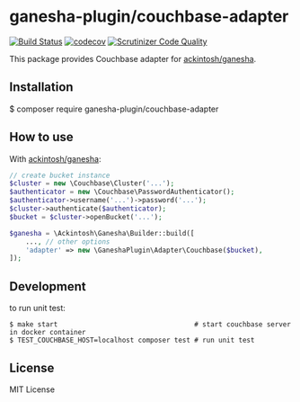 # ganesha-plugin/couchbase-adapter

[![Build Status](https://travis-ci.org/xKerman/ganesha-couchbase-adapter.svg?branch=master)](https://travis-ci.org/xKerman/ganesha-couchbase-adapter)
[![codecov](https://codecov.io/gh/xKerman/ganesha-couchbase-adapter/branch/master/graph/badge.svg)](https://codecov.io/gh/xKerman/ganesha-couchbase-adapter)
[![Scrutinizer Code Quality](https://scrutinizer-ci.com/g/xKerman/ganesha-couchbase-adapter/badges/quality-score.png?b=master)](https://scrutinizer-ci.com/g/xKerman/ganesha-couchbase-adapter/?branch=master)

This package provides Couchbase adapter for [ackintosh/ganesha](https://packagist.org/packages/ackintosh/ganesha).


## Installation

$ composer require ganesha-plugin/couchbase-adapter


## How to use

With [ackintosh/ganesha](https://packagist.org/packages/ackintosh/ganesha):

```php
// create bucket instance
$cluster = new \Couchbase\Cluster('...');
$authenticator = new \Couchbase\PasswordAuthenticator();
$authenticator->username('...')->password('...');
$cluster->authenticate($authenticator);
$bucket = $cluster->openBucket('...');

$ganesha = \Ackintosh\Ganesha\Builder::build([
    ..., // other options
    'adapter' => new \GaneshaPlugin\Adapter\Couchbase($bucket),
]);
```

## Development

to run unit test:

```
$ make start                                  # start couchbase server in docker container
$ TEST_COUCHBASE_HOST=localhost composer test # run unit test
```

## License

MIT License
